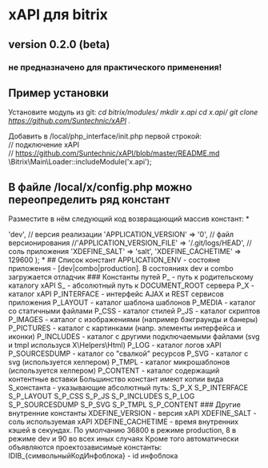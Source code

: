 # xAPI для bitrix

## version 0.2.0 (beta)

### не предназначено для практического применения!

## Пример установки

Установите модуль из git:
 *cd bitrix/modules/*
 *mkdir x.api*
 *cd x.api/*
 *git clone https://github.com/Suntechnic/xAPI .*
 
Добавить в /local/php_interface/init.php первой строкой:  
// подключение xAPI  
// https://github.com/Suntechnic/xAPI/blob/master/README.md  
\Bitrix\Main\Loader::includeModule('x.api');


## В файле /local/x/config.php можно переопределить ряд констант
Разместите в нём следующий код возвращающий массив констант:
*
<?
return array(
        // окружение приложения
        'APPLICATION_ENV' => 'dev',
        // версия реализации
        'APPLICATION_VERSION' => '0',
        // файл версионирования
        //'APPLICATION_VERSION_FILE' => '/.git/logs/HEAD',
        // соль приложения
        'XDEFINE_SALT' => 'salt',
        'XDEFINE_CACHETIME' => 129600
    );
*

## Список констант
APPLICATION_ENV - состояне приложения - [dev|combo|production]. В состояниях dev и combo загружается отладчик
  
### Константы путей
P_ - путь к родительскому каталогу xAPI  
S_ - абсолютный путь к DOCUMENT_ROOT сервера  
  
P_X - каталог xAPI  
P_INTERFACE - интерфейс AJAX и REST сервисов приложения  
P_LAYOUT - каталог шаблона шаблонов  
P_MEDIA - каталог со статичными файлами  
P_CSS - каталог стилей  
P_JS - каталог скриптов  
P_IMAGES - каталог с изображениями (например бэкграунды и банеры)  
P_PICTURES - каталог с картинками (напр. элементы интерфейса и иконки)  
P_INCLUDES - каталог с другими подключаемыми файлами (svg и tmpl используся X\Helpers\Html)  
P_LOG - каталог логов xAPI  
P_SOURCESDUMP - каталог со "свалкой" ресурсов  
P_SVG - каталог с svg (используется хелпером)  
P_TMPL - каталог микрошаблонов (используется хелпером)  
P_CONTENT - каталог содержащий контентные вставки  

Большинство констант имеют копии вида S_константа - указывающие абсолютный путь:  
S_P_X  
S_P_INTERFACE  
S_P_LAYOUT  
S_P_CSS  
S_P_JS  
S_P_INCLUDES  
S_P_LOG  
S_P_SOURCESDUMP  
S_P_SVG  
S_P_TMPL  
S_P_CONTENT  

### Другие внутренние константы  
XDEFINE_VERSION - версия xAPI  
XDEFINE_SALT - соль используемая xAPI  
XDEFINE_CACHETIME - время внутренних кэшей в секундах. По умолчанию 36800 в режиме production, 8 в режиме dev и 90 во всех иных случаях
  
Кроме того автоматически объявляются проектозависимые константы:  
IDIB_{символьныйКодИнфоблока} - id инфоблока